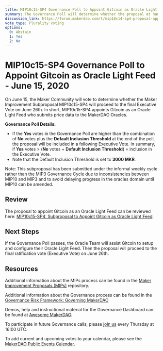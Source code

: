 ```yaml
---
title: MIP10c15-SP4 Governance Poll to Appoint Gitcoin as Oracle Light Feed - June 15, 2020
summary: The Governance Poll will determine whether the proposal at hand will proceed to next week's Executive Vote.
discussion_link: https://forum.makerdao.com/t/mip10c14-sp4-proposal-appoint-gitcoin-as-a-light-feed/2811/5
vote_type: Plurality Voting
options:
  0: Abstain
  1: Yes
  2: No
---
```


# MIP10c15-SP4 Governance Poll to Appoint Gitcoin as Oracle Light Feed - June 15, 2020

On June 15, the Maker Community will vote to determine whether the Maker Improvement Subproposal MIP10c15-SP4 will proceed to the final Executive Vote on June 26th. In short, MIP10c15-SP4 appoints Gitcoin as an Oracle Light Feed who submits price data to the MakerDAO Oracles.

**Governance Poll Details:**

- If the **Yes** votes in the Governance Poll are higher than the combination of **No** votes plus the **Default Inclusion Threshold** at the end of the poll, the proposal will be included in a following Executive Vote. In summary, if **Yes** votes > (**No** votes + **Default Inclusion Threshold**) = inclusion in the Executive Vote.
- Note that the Default Inclusion Threshold is set to **3000 MKR**.

Note: This subproposal has been submitted under the informal weekly cycle rather than the MIP3 Governance Cycle due to inconsistencies between MIP10 and MIP3 and to avoid delaying progress in the oracles domain until MIP10 can be amended.

## Review

The proposal to appoint Gitcoin as an Oracle Light Feed can be reviewed here: [MIP10c15-SP4: Subproposal to Appoint Gitcoin as Oracle Light Feed](https://forum.makerdao.com/t/mip10c14-sp4-proposal-appoint-gitcoin-as-a-light-feed/2811/5).

## Next Steps

If the Governance Poll passes, the Oracle Team will assist Gitcoin to setup and configure their Oracle Light Feed. Then the proposal will proceed to the final ratification vote (Executive Vote) on June 26th.

## Resources

Additional information about the MIPs process can be found in the [Maker Improvement Proposals (MIPs)](https://github.com/makerdao/mips) repository.

Additional information about the Governance process can be found in the [Governance Risk Framework: Governing MakerDAO](https://community-development.makerdao.com/governance/governance-risk-framework)

Demos, help and instructional material for the Governance Dashboard can be found at [Awesome MakerDAO](https://awesome.makerdao.com/#voting).

To participate in future Governance calls, please [join us](https://community-development.makerdao.com/governance/governance-and-risk-meetings) every Thursday at 16:00 UTC.

To add current and upcoming votes to your calendar, please see the [MakerDAO Public Events Calendar](https://calendar.google.com/calendar/embed?src=makerdao.com_3efhm2ghipksegl009ktniomdk%40group.calendar.google.com&ctz=America%2FLos_Angeles).
